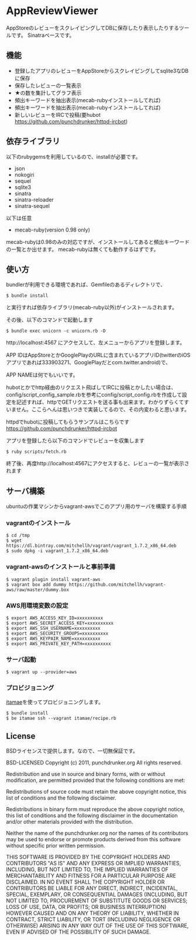 AppReviewViewer
=============

AppStoreのレビューをスクレイピングしてDBに保存したり表示したりするツールです。
Sinatraベースです。

機能
-------
* 登録したアプリのレビューをAppStoreからスクレイピングしてsqlite3なDBに保存
* 保存したレビューの一覧表示
* ★の数を集計してグラフ表示
* 頻出キーワードを抽出表示(mecab-rubyインストールしてれば)
* 頻出キーワードを抽出表示(mecab-rubyインストールしてれば)
* 新しいレビューをIRCで投稿(要hubot https://github.com/punchdrunker/httpd-ircbot)

依存ライブラリ
-------
以下のrubygemsを利用しているので、installが必要です。

* json
* nokogiri
* sequel
* sqlite3
* sinatra
* sinatra-reloader
* sinatra-sequel

以下は任意
* mecab-ruby(version 0.98 only)

mecab-rubyは0.98のみの対応ですが、インストールしてあると頻出キーワードの一覧とか出せます。
mecab-rubyは無くても動作するはずです。

使い方
-------
bundlerが利用できる環境であれば、Gemfileのあるディレクトリで、

    $ bundle install

と実行すれば依存ライブラリ(mecab-ruby以外)がインストールされます。

その後、以下のコマンドで起動します

    $ bundle exec unicorn -c unicorn.rb -D

http://localhost:4567 にアクセスして、左メニューからアプリを登録します。

APP IDはAppStoreとかGooglePlayのURLに含まれているアプリID(twitterのiOSアプリであれば333903271、GooglePlayだとcom.twitter.android)で、

APP NAMEは何でもいいです。

hubotとかでhttp経由のリクエスト飛ばしてIRCに投稿とかしたい場合は、config/script_config_sample.rbを参考にconfig/script_config.rbを作成して設定を記述すれば、httpでGETリクエストを送る事も出来ます。わかりずらくてすいません。ここらへんは思いつきで実装してるので、その内変わると思います。

httpdでhubotに投稿してもらうサンプルはこちらです
https://github.com/punchdrunker/httpd-ircbot

アプリを登録したら以下のコマンドでレビューを収集します

    $ ruby scripts/fetch.rb

終了後、再度http://localhost:4567にアクセスすると、レビューの一覧が表示されます

サーバ構築
-------
ubuntuの作業マシンからvagrant-awsでこのアプリ用のサーバを構築する手順

### vagrantのインストール

    $ cd /tmp
	$ wget https://dl.bintray.com/mitchellh/vagrant/vagrant_1.7.2_x86_64.deb
	$ sudo dpkg -i vagrant_1.7.2_x86_64.deb

### vagrant-awsのインストールと事前準備

    $ vagrant plugin install vagrant-aws
	$ vagrant box add dummy https://github.com/mitchellh/vagrant-aws/raw/master/dummy.box

### AWS用環境変数の設定

    $ export AWS_ACCESS_KEY_ID=xxxxxxxxxx
    $ export AWS_SECRET_ACCESS_KEY=xxxxxxxxxx
    $ export AWS_SSH_USERNAME=xxxxxxxxxx
    $ export AWS_SECURITY_GROUPS=xxxxxxxxxx
    $ export AWS_KEYPAIR_NAME=xxxxxxxxxx
    $ export AWS_PRIVATE_KEY_PATH=xxxxxxxxxx

### サーバ起動

    $ vagrant up --provider=aws

### プロビジョニング
[itamae](https://github.com/itamae-kitchen/itamae)を使ってプロビジョニングします。

    $ bundle install
    $ be itamae ssh --vagrant itamae/recipe.rb

License
-------
BSDライセンスで提供します。なので、一切無保証です。

BSD-LICENSED Copyright (c) 2011, punchdrunker.org All rights reserved.

Redistribution and use in source and binary forms, with or without modification, are permitted provided that the following conditions are met:

Redistributions of source code must retain the above copyright notice, this list of conditions and the following disclaimer.

Redistributions in binary form must reproduce the above copyright notice, this list of conditions and the following disclaimer in the documentation and/or other materials provided with the distribution.

Neither the name of the punchdrunker.org nor the names of its contributors may be used to endorse or promote products derived from this software without specific prior written permission.

THIS SOFTWARE IS PROVIDED BY THE COPYRIGHT HOLDERS AND CONTRIBUTORS "AS IS" AND ANY EXPRESS OR IMPLIED WARRANTIES, INCLUDING, BUT NOT LIMITED TO, THE IMPLIED WARRANTIES OF MERCHANTABILITY AND FITNESS FOR A PARTICULAR PURPOSE ARE DISCLAIMED. IN NO EVENT SHALL THE COPYRIGHT HOLDER OR CONTRIBUTORS BE LIABLE FOR ANY DIRECT, INDIRECT, INCIDENTAL, SPECIAL, EXEMPLARY, OR CONSEQUENTIAL DAMAGES (INCLUDING, BUT NOT LIMITED TO, PROCUREMENT OF SUBSTITUTE GOODS OR SERVICES; LOSS OF USE, DATA, OR PROFITS; OR BUSINESS INTERRUPTION) HOWEVER CAUSED AND ON ANY THEORY OF LIABILITY, WHETHER IN CONTRACT, STRICT LIABILITY, OR TORT (INCLUDING NEGLIGENCE OR OTHERWISE) ARISING IN ANY WAY OUT OF THE USE OF THIS SOFTWARE, EVEN IF ADVISED OF THE POSSIBILITY OF SUCH DAMAGE.
